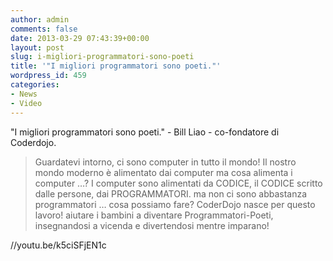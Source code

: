 ```yaml
---
author: admin
comments: false
date: 2013-03-29 07:43:39+00:00
layout: post
slug: i-migliori-programmatori-sono-poeti
title: '"I migliori programmatori sono poeti."'
wordpress_id: 459
categories:
- News
- Video
---
```


"I migliori programmatori sono poeti." - Bill Liao - co-fondatore di Coderdojo.


<blockquote>Guardatevi intorno, ci sono computer in tutto il mondo! Il nostro mondo moderno è alimentato dai computer
ma cosa alimenta i computer …?
I computer sono alimentati da CODICE, il CODICE scritto dalle persone, dai PROGRAMMATORI.
ma non ci sono abbastanza programmatori … cosa possiamo fare?
CoderDojo nasce per questo lavoro!
aiutare i bambini a diventare Programmatori-Poeti, insegnandosi a vicenda e divertendosi mentre imparano!</blockquote>


//youtu.be/k5ciSFjEN1c


